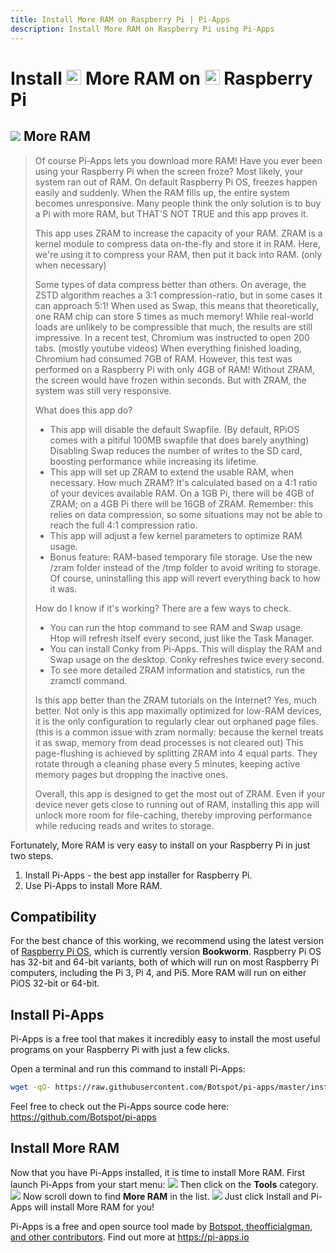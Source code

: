 ```yaml
---
title: Install More RAM on Raspberry Pi | Pi-Apps
description: Install More RAM on Raspberry Pi using Pi-Apps
---
```

<div class="simple-install-content content">

# Install <img src="/img/app-icons/More RAM/icon-64.png" height=24> More RAM on <img src=/img/other-icons/raspberrypi-icon.svg height=24> Raspberry Pi

## <img src="/img/app-icons/More RAM/icon-64.png"> More RAM
> Of course Pi-Apps lets you download more RAM!
> Have you ever been using your Raspberry Pi when the screen froze? Most likely, your system ran out of RAM.
> On default Raspberry Pi OS, freezes happen easily and suddenly. When the RAM fills up, the entire system becomes unresponsive. Many people think the only solution is to buy a Pi with more RAM, but THAT'S NOT TRUE and this app proves it.
> 
> This app uses ZRAM to increase the capacity of your RAM. ZRAM is a kernel module to compress data on-the-fly and store it in RAM. Here, we're using it to compress your RAM, then put it back into RAM. (only when necessary)
> 
> Some types of data compress better than others. On average, the ZSTD algorithm reaches a 3:1 compression-ratio, but in some cases it can approach 5:1! When used as Swap, this means that theoretically, one RAM chip can store 5 times as much memory! While real-world loads are unlikely to be compressible that much, the results are still impressive. In a recent test, Chromium was instructed to open 200 tabs. (mostly youtube videos)
> When everything finished loading, Chromium had consumed 7GB of RAM. However, this test was performed on a Raspberry Pi with only 4GB of RAM! Without ZRAM, the screen would have frozen within seconds. But with ZRAM, the system was still very responsive.
> 
> What does this app do?
> - This app will disable the default Swapfile. (By default, RPiOS comes with a pitiful 100MB swapfile that does barely anything) Disabling Swap reduces the number of writes to the SD card, boosting performance while increasing its lifetime.
> - This app will set up ZRAM to extend the usable RAM, when necessary. How much ZRAM? It's calculated based on a 4:1 ratio of your devices available RAM. On a 1GB Pi, there will be 4GB of ZRAM; on a 4GB Pi there will be 16GB of ZRAM. Remember: this relies on data compression, so some situations may not be able to reach the full 4:1 compression ratio.
> - This app will adjust a few kernel parameters to optimize RAM usage.
> - Bonus feature: RAM-based temporary file storage. Use the new /zram folder instead of the /tmp folder to avoid writing to storage.
> Of course, uninstalling this app will revert everything back to how it was.
> 
> How do I know if it's working? There are a few ways to check.
> - You can run the htop command to see RAM and Swap usage. Htop will refresh itself every second, just like the Task Manager.
> - You can install Conky from Pi-Apps. This will display the RAM and Swap usage on the desktop. Conky refreshes twice every second.
> - To see more detailed ZRAM information and statistics, run the zramctl command.
> 
> Is this app better than the ZRAM tutorials on the Internet? Yes, much better. Not only is this app maximally optimized for low-RAM devices, it is the only configuration to regularly clear out orphaned page files. (this is a common issue with zram normally: because the kernel treats it as swap, memory from dead processes is not cleared out)
> This page-flushing is achieved by splitting ZRAM into 4 equal parts. They rotate through a cleaning phase every 5 minutes, keeping active memory pages but dropping the inactive ones.
> 
> Overall, this app is designed to get the most out of ZRAM. Even if your device never gets close to running out of RAM, installing this app will unlock more room for file-caching, thereby improving performance while reducing reads and writes to storage.

Fortunately, More RAM is very easy to install on your Raspberry Pi in just two steps.
1. Install Pi-Apps - the best app installer for Raspberry Pi.
2. Use Pi-Apps to install More RAM.
</div>
<div class="simple-install-content content">

## Compatibility
For the best chance of this working, we recommend using the latest version of [Raspberry Pi OS](https://www.raspberrypi.com/software/), which is currently version **Bookworm**.
Raspberry Pi OS has 32-bit and 64-bit variants, both of which will run on most Raspberry Pi computers, including the Pi 3, Pi 4, and Pi5.
More RAM will run on either PiOS 32-bit or 64-bit.
</div>
<div class="simple-install-content content">

## Install Pi-Apps

Pi-Apps is a free tool that makes it incredibly easy to install the most useful programs on your Raspberry Pi with just a few clicks.

Open a terminal and run this command to install Pi-Apps:
```bash
wget -qO- https://raw.githubusercontent.com/Botspot/pi-apps/master/install | bash
```
Feel free to check out the Pi-Apps source code here: https://github.com/Botspot/pi-apps
</div>
<div class="simple-install-content content">

## Install More RAM

Now that you have Pi-Apps installed, it is time to install More RAM.
First launch Pi-Apps from your start menu:
<img src="/img/start-menu.png">
Then click on the <b>Tools</b> category.
<img src="/img/category-selections/Tools.png">
Now scroll down to find <b>More RAM</b> in the list.
<img src="/img/app-icons/More RAM/app-selection.png">
Just click Install and Pi-Apps will install More RAM for you!
</div>
<div class="simple-install-content content">

Pi-Apps is a free and open source tool made by [Botspot, theofficialgman, and other contributors](/about/#contributors). Find out more at https://pi-apps.io
</div>
